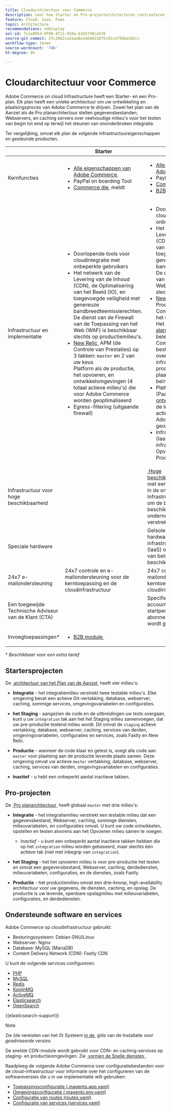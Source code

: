```yaml
---
title: Cloudarchitectuur voor Commerce
description: Leer hoe Starter en Pro-projectarchitecturen contrasteren voor Commerce op Cloud-infrastructuur.
feature: Cloud, Iaas, Paas
topic: Architecture
recommendations: noDisplay
exl-id: 7c1e895d-0f88-4f11-919a-b3b5748ca5f0
source-git-commit: 5fc2082ca2aae8a1466821075c01ce756ba382cc
workflow-type: tm+mt
source-wordcount: '746'
ht-degree: 0%

---
```


# Cloudarchitectuur voor Commerce

Adobe Commerce on cloud Infrastructure heeft een Starter- en een Pro-plan. Elk plan heeft een unieke architectuur om uw ontwikkeling en plaatsingsproces van Adobe Commerce te drijven. Zowel het plan van de Aanzet als de Pro planarchitectuur stellen gegevensbestanden, Webservers, en caching servers over veelvoudige milieu&#39;s voor het testen van begin tot eind op terwijl het steunen van ononderbroken integratie.

Ter vergelijking, omvat elk plan de volgende infrastructuureigenschappen en gesteunde producten.

|          | Starter | Pro |
| -------- | --------------------| ------------------ |
| Kernfuncties | <ul><li>[&#x200B; Alle eigenschappen van Adobe Commerce &#x200B;](https://experienceleague.adobe.com/docs/commerce-operations/release/features.html?lang=nl-NL)</li><li>PayPal on boarding Tool</li><li>[&#x200B; Commerce die &#x200B;](https://business.adobe.com/products/magento/business-intelligence.html?_ga=2.85288604.442698376.1665067470-1322106587.1655147209) meldt</li></ul> | <ul><li>[&#x200B; Alle eigenschappen van Adobe Commerce &#x200B;](https://experienceleague.adobe.com/docs/commerce-operations/release/features.html?lang=nl-NL)</li><li>PayPal on boarding Tool</li><li>[&#x200B; Commerce die &#x200B;](https://business.adobe.com/products/magento/business-intelligence.html?_ga=2.85288604.442698376.1665067470-1322106587.1655147209) meldt</li><li>[&#x200B; B2B module &#x200B;](https://business.adobe.com/products/magento/b2b-ecommerce.html?_ga=2.105948422.442698376.1665067470-1322106587.1655147209)</li></ul> |
| Infrastructuur en implementatie | <ul><li>Doorlopende tools voor cloudintegratie met onbeperkte gebruikers</li><li>Het netwerk van de Levering van de Inhoud (CDN), de Optimalisering van het Beeld (IO), en toegevoegde veiligheid met genereuze bandbreedteemissierechten. De dienst van de Firewall van de Toepassing van het Web (WAF) is beschikbaar slechts op productiemilieu&#39;s.</li><li>[&#x200B; New Relic &#x200B;](../monitor/new-relic-service.md) APM (de Controle van Prestaties) op 3 takken: `master` en 2 van uw keus <br> Platform als de productie, het opvoeren, en ontwikkelomgevingen (4 totaal actieve milieu&#39;s) die voor Adobe Commerce worden geoptimaliseerd</li><li>Egress-filtering (uitgaande firewall)</li></ul> | <ul><li>Doorlopende tools voor cloudintegratie met onbeperkte gebruikers</li><li>Het netwerk van de Levering van de Inhoud (CDN), de Optimalisering van het Beeld (IO), en toegevoegde veiligheid met genereuze bandbreedteemissierechten. De dienst van de Firewall van de Toepassing van het Web (WAF) is beschikbaar slechts op productiemilieu&#39;s.</li><li>[&#x200B; New Relic &#x200B;](../monitor/new-relic-service.md) Infrastructuur op Productie + APM (de Controle van Prestaties) op het opvoeren en productie. Het [&#x200B; Beheerde alarmeringsbeleid &#x200B;](../monitor/investigate-performance.md#monitor-performance-with-managed-alerts) voor het beleid van Adobe Commerce voert controle beste praktijken uit om u over toepassing en infrastructuurkwesties proactively mee te delen die plaatsprestaties beïnvloeden.</li><li>Platform als de dienst (PaaS) gebaseerde [&#x200B; ontwikkelings &#x200B;](pro-architecture.md#integration-environment) milieu&#39;s van de Integratie (2 totaal actieve milieu&#39;s) die voor Adobe Commerce worden geoptimaliseerd</li><li>Infrastructuur als dienst (IaaS) - specifieke virtuele infrastructuur voor het Opvoeren en van de Productie milieu&#39;s</li></ul> |
| Infrastructuur voor hoge beschikbaarheid | | [&#x200B; Hoge beschikbaarheidsarchitectuur &#x200B;](pro-architecture.md#redundant-hardware) met een drie-serveropstelling in de onderliggende Infrastructuur als dienst (IaaS) om de betrouwbaarheid en de beschikbaarheid van ondernemingskwaliteit te verstrekken |
| Speciale hardware | | Geïsoleerde en toegewijde hardware in de onderliggende infrastructuur als een dienst (IaaS) om nog hogere niveaus van betrouwbaarheid en beschikbaarheid te verstrekken |
| 24x7 e-mailondersteuning | 24x7 controle en e-mailondersteuning voor de kerntoepassing en de cloudinfrastructuur | 24x7 controle en e-mailondersteuning voor de kerntoepassing en de cloudinfrastructuur |
| Een toegewijde Technische Adviseur van de Klant (CTA) | | Specifiek technisch accountbeheer voor de eerste startperiode, vanaf uw abonnement tot uw eerste site wordt gestart |
| Invoegtoepassingen\* | <ul><li>[&#x200B; B2B module &#x200B;](https://business.adobe.com/products/magento/b2b-ecommerce.html)</li></ul> |

\* _Beschikbaar voor een extra tarief_

## Startersprojecten

De [&#x200B; architectuur van het Plan van de Aanzet &#x200B;](starter-architecture.md) heeft vier milieu&#39;s:

- **Integratie** - het integratiemilieu verstrekt twee testable milieu&#39;s. Elke omgeving bevat een actieve Git-vertakking, database, webserver, caching, sommige services, omgevingsvariabelen en configuraties.

- **het Staging** - aangezien de code en de uitbreidingen uw tests overgaan, kunt u uw `integration` tak aan het het Staging milieu samenvoegen, dat uw pre-productie testend milieu wordt. Dit omvat de `staging` actieve vertakking, database, webserver, caching, services van derden, omgevingsvariabelen, configuraties en services, zoals Fastly en New Relic.

- **Productie** - wanneer de code klaar en getest is, voegt alle code aan `master` voor plaatsing aan de productie levende plaats samen. Deze omgeving omvat uw actieve `master` vertakking, database, webserver, caching, services van derden, omgevingsvariabelen en configuraties.

- **Inactief** - u hebt een onbeperkt aantal inactieve takken.

## Pro-projecten

De [&#x200B; Pro planarchitectuur &#x200B;](pro-architecture.md) heeft globaal `master` met drie milieu&#39;s:

- **Integratie** - het integratiemilieu verstrekt een testable milieu dat een gegevensbestand, Webserver, caching, sommige diensten, milieuvariabelen, en configuraties omvat. U kunt uw code ontwikkelen, opstellen en testen alvorens aan het Opvoeren milieu samen te voegen.

   - _Inactief_ - u kunt een onbeperkt aantal inactieve takken hebben die op het `integration` milieu worden gebaseerd, maar slechts één actieve tak (niet met inbegrip van `integration`).

- **het Staging** - het het opvoeren milieu is voor pre-productie het testen en omvat een gegevensbestand, Webserver, caching, derdediensten, milieuvariabelen, configuraties, en de diensten, zoals Fastly.

- **Productie** - het productiemilieu omvat een drie-knoop, high-availability architectuur voor uw gegevens, de diensten, caching, en opslag. De productie is uw levende, openbare opslagmilieu met milieuvariabelen, configuraties, en derdediensten.

## Ondersteunde software en services

Adobe Commerce op cloudinfrastructuur gebruikt:

- Besturingssysteem: Debian GNU/Linux
- Webserver: Nginx
- Database: MySQL (MariaDB)
- Content Delivery Network (CDN): Fastly CDN

U kunt de volgende services configureren:

- [PHP](../application/php-settings.md)
- [MySQL](../services/mysql.md)
- [Redis](../services/redis.md)
- [KonijnMQ](../services/rabbitmq.md)
- [ActiveMQ](../services/activemq.md)
- [Elasticsearch](../services/elasticsearch.md)
- [OpenSearch](../services/opensearch.md)

{{elasticsearch-support}}

>[!NOTE]
>
>Zie {de vereisten van het 0} Systeem [&#x200B; in de &#x200B;](https://experienceleague.adobe.com/docs/commerce-operations/installation-guide/system-requirements.html?lang=nl-NL) gids van de Installatie _voor geadviseerde versies._

De snelste CDN-module wordt gebruikt voor CDN- en caching-services op staging- en productieomgevingen. Zie [&#x200B; vormen de Snelle diensten &#x200B;](../cdn/fastly.md).

Raadpleeg de volgende Adobe Commerce over configuratiebestanden voor de cloud-infrastructuur voor informatie over het configureren van de softwareversies die u in uw implementatie wilt gebruiken:

- [Toepassingsconfiguratie (.magento.app.yaml)](../application/configure-app-yaml.md)
- [Omgevingsconfiguratie (.magento.env.yaml)](../environment/configure-env-yaml.md)
- [Configuratie van routes (routes.yaml)](../routes/routes-yaml.md)
- [Configuratie van services (services.yaml)](../services/services-yaml.md)
